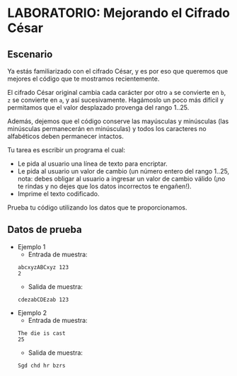 #  LABORATORIO: Mejorando el Cifrado César

## Escenario

Ya estás familiarizado con el cifrado César, y es por eso que queremos que mejores el código que te mostramos recientemente.

El cifrado César original cambia cada carácter por otro `a` se convierte en `b`, `z` se convierte en `a`, y así sucesivamente. Hagámoslo un poco más difícil y permitamos que el valor desplazado provenga del rango 1..25.

Además, dejemos que el código conserve las mayúsculas y minúsculas (las minúsculas permanecerán en minúsculas) y todos los caracteres no alfabéticos deben permanecer intactos.

Tu tarea es escribir un programa el cual:

* Le pida al usuario una línea de texto para encriptar.
* Le pida al usuario un valor de cambio (un número entero del rango 1..25, nota: debes obligar al usuario a ingresar un valor de cambio válido (¡no te rindas y no dejes que los datos incorrectos te engañen!).
* Imprime el texto codificado. 

Prueba tu código utilizando los datos que te proporcionamos.

## Datos de prueba

* Ejemplo 1
    * Entrada de muestra:
    ```
    abcxyzABCxyz 123
    2 
    ```
    * Salida de muestra: 
    ```
    cdezabCDEzab 123
    ```
* Ejemplo 2
    * Entrada de muestra:
    ```
    The die is cast
    25 
    ```
    * Salida de muestra: 
    ```
    Sgd chd hr bzrs
    ```
